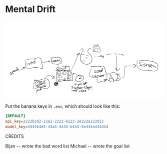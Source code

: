 # Mental Drift

![](doc/whiteboard1.png)

Put the banana keys in `.env`, which should look like this:

```ini
[DEFAULT]
api_key=2222b2d2-22a2-2222-b222-2e222a222d22
model_key=4444b4d4-44a4-4444-b444-4e444a444d44
```

CREDITS

Bijan -- wrote the bad word list
Michael -- wrote the goal list
